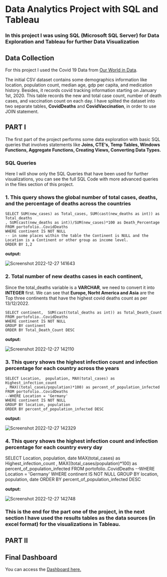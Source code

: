 # Data Analytics Project with SQL and Tableau
### In this project I was using SQL (Microsoft SQL Server) for Data Exploration and Tableau for further Data Visualization

## Data Collection
For this project I used the Covid 19 Data from [Our World
in Data](https://ourworldindata.org/covid-deaths).

The initial CSV dataset contains some demographics information like location, population count, median age, gdp per capita, and medication history. Besides, it records covid tracking information starting on January 1st, 2020. This table records the new and total case count, number of death cases, and vaccination count on each day. I have splited the dataset into two separate tables, **CovidDeaths** and **CovidVaccination**, in order to use JOIN statement.

## PART I

The first part of the project performs some data exploration with basic SQL queries that involves statements like **Joins, CTE's, Temp Tables, Windows Functions, Aggregate Functions, Creating Views, Converting Data Types.** 

### SQL Queries 
Here I will show only the SQL Queries that have been used for further visualizations, you can see the full SQL Code with more advanced queries in the files section of this project.

### 1. This query shows the global number of total cases, deaths, and the percentage of deaths across the countries 

```
SELECT SUM(new_cases) as Total_cases, SUM(cast(new_deaths as int)) as Total_deaths
, SUM(cast(new_deaths as int))/SUM(new_cases)*100 as Death_Percentage
FROM portofolio..CovidDeaths
WHERE continent IS NOT NULL
-- in some places within the table the Continent is NULL and the Location is a Continent or other group as income level.
ORDER BY 1,2
```

**output:**

![Screenshot 2022-12-27 141643](https://user-images.githubusercontent.com/67650188/209672236-2aef68dd-fd63-453e-961b-4e99d4005683.png)

### 2. Total number of new deaths cases in each continent,

Since the total_deaths variable is a **VARCHAR**, we need to convert it into **INTEGER** first. 
We can see that **Europe, Norht America and Asia** are the Top three continents that have the highest covid deaths count as per 13/12/2022. 
```
SELECT continent,  SUM(cast(total_deaths as int)) as Total_Death_Count
FROM portofolio..CovidDeaths
WHERE continent IS NOT NULL
GROUP BY continent
ORDER BY Total_Death_Count DESC
```
**output:**

![Screenshot 2022-12-27 142110](https://user-images.githubusercontent.com/67650188/209672717-f458c607-3526-4eb5-a748-d99a55d58626.png)

### 3. This query shows the highest infection count and infection percentage for each country across the years
```
SELECT Location,  population, MAX(total_cases) as Highest_infection_count
, MAX((total_cases/population)*100) as percent_of_population_infected
FROM portofolio..CovidDeaths
--WHERE Location = 'Germany'
WHERE continent IS NOT NULL
GROUP BY location, population
ORDER BY percent_of_population_infected DESC
```
**output:**

![Screenshot 2022-12-27 142329](https://user-images.githubusercontent.com/67650188/209672990-f61d01a2-cc77-44d8-9a6a-dd1341a4a854.png)

### 4. This query shows the highest infection count and infection percentage for each country every day

SELECT Location,  population, date MAX(total_cases) as Highest_infection_count
, MAX((total_cases/population)*100) as percent_of_population_infected
FROM portofolio..CovidDeaths
--WHERE Location = 'Germany'
WHERE continent IS NOT NULL
GROUP BY location, population, date
ORDER BY percent_of_population_infected DESC

**output:**

![Screenshot 2022-12-27 142748](https://user-images.githubusercontent.com/67650188/209673501-77f9004b-3f82-4b78-a488-8bb6472024ab.png)

### This is the end for the part one of the project, in the next section I have used the results tables as the data sources (in excel format) for the visualizations in Tableau.

## PART II

## Final Dashboard

You can access the [Dashboard here.](https://public.tableau.com/views/CovidDashboard_16717196289560/Dashboard1?:language=en-US&:display_count=n&:origin=viz_share_link)
